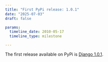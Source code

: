 ```yaml
---
title: "First PyPi release: 1.0.1"
date: "2025-07-03"
draft: false

params:
  timeline_date: 2010-05-17
  timeline_type: milestone

---
```


The first release available on PyPi is [Django 1.0.1](https://pypi.org/project/Django/1.0.1/).
